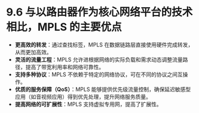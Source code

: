 # 9.6 与以路由器作为核心网络平台的技术相比，MPLS 的主要优点

+ **更高效的转发**：通过查找标签，MPLS 在数据链路层直接使用硬件完成转发，从而更加高效。
+ **灵活的流量工程**：MPLS 允许进根据网络的实际负载和需求动态调整流量路径，提高了带宽利用率和网络可靠性。
+ **支持多种协议**：MPLS 不依赖于特定的网络协议，可在不同的协议之间互操作。
+ **优质的服务保障（QoS）**：MPLS 能够提供优先级流量控制，确保延迟敏感型应用（如音视频应用）得到优先处理，提升网络服务质量。
+ **提高网络的可扩展性**：MPLS 支持虚拟专用网，提高了扩展性。